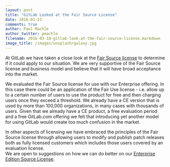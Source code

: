 ```yaml
---
layout: post
title: "GitLab Looked at the Fair Source License"
date: 2016-03-23
comments: true
author: Paul Machle
author_twitter: pmachle
filename: 2016-03-18-gitlab-look-at-the-fair-source-license.markdown
image_title: /images/unsplash/galaxy.jpg
---
```


At GitLab we have taken a close look at the [Fair Source license](https://fair.io/) 
to determine if it could apply to our situation.  We are very supportive of the 
Fair Source license and business model and believe that it will have broad acceptance 
into the market.

We evaluated the Fair Source license for use with our Enterprise offering.  In this 
case there could be an application of the Fair Use license - i.e. allow up to a 
certain number of users to use the product for free and then charging users once 
they exceed a threshold. We already have a CE version that is used by more than 
100,000 organizations, in many cases  with thousands of users. Given that we already 
have a CE product, a free evaluation period and a free GitLab.com offering we felt 
that introducing yet another model for using GitLab would create too much confusion 
in the market.  

In other aspects of licensing we have embraced the principles of the Fair Source 
license through allowing users to modify and publish patch releases both as fully 
licensed customers which includes those users covered by an evaluation license.  
We are open to suggestions on how we can do better on our [Enterprise Edition Source License](https://gitlab.com/gitlab-org/gitlab-ee/blob/master/LICENSE). 


